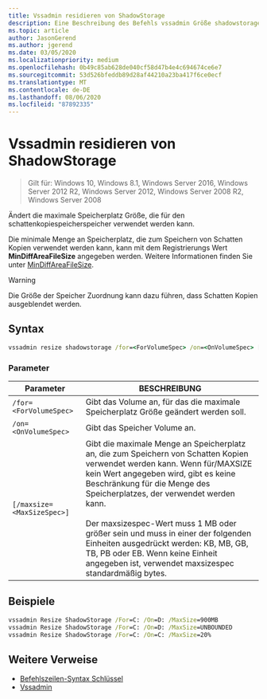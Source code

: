 ```yaml
---
title: Vssadmin residieren von ShadowStorage
description: Eine Beschreibung des Befehls vssadmin Größe shadowstorage.
ms.topic: article
author: JasonGerend
ms.author: jgerend
ms.date: 03/05/2020
ms.localizationpriority: medium
ms.openlocfilehash: 0b49c85ab628de040cf58d47b4e4c694674ce6e7
ms.sourcegitcommit: 53d526bfeddb89d28af44210a23ba417f6ce0ecf
ms.translationtype: MT
ms.contentlocale: de-DE
ms.lasthandoff: 08/06/2020
ms.locfileid: "87892335"
---
```

# <a name="vssadmin-resize-shadowstorage"></a>Vssadmin residieren von ShadowStorage

> Gilt für: Windows 10, Windows 8.1, Windows Server 2016, Windows Server 2012 R2, Windows Server 2012, Windows Server 2008 R2, Windows Server 2008

Ändert die maximale Speicherplatz Größe, die für den schattenkopiespeicherspeicher verwendet werden kann.

Die minimale Menge an Speicherplatz, die zum Speichern von Schatten Kopien verwendet werden kann, kann mit dem Registrierungs Wert **MinDiffAreaFileSize** angegeben werden. Weitere Informationen finden Sie unter [MinDiffAreaFileSize](/windows/win32/backup/registry-keys-for-backup-and-restore#mindiffareafilesize).

> [!WARNING]
> Die Größe der Speicher Zuordnung kann dazu führen, dass Schatten Kopien ausgeblendet werden.

## <a name="syntax"></a>Syntax

```cmd
vssadmin resize shadowstorage /for=<ForVolumeSpec> /on=<OnVolumeSpec> [/maxsize=<MaxSizeSpec>]
```

### <a name="parameters"></a>Parameter

|Parameter|BESCHREIBUNG|
|---|---|
`/for=<ForVolumeSpec>`  | Gibt das Volume an, für das die maximale Speicherplatz Größe geändert werden soll.
`/on=<OnVolumeSpec>` | Gibt das Speicher Volume an.
`[/maxsize=<MaxSizeSpec>]` |  Gibt die maximale Menge an Speicherplatz an, die zum Speichern von Schatten Kopien verwendet werden kann. Wenn für/MAXSIZE kein Wert angegeben wird, gibt es keine Beschränkung für die Menge des Speicherplatzes, der verwendet werden kann.  <br> <br> Der maxsizespec-Wert muss 1 MB oder größer sein und muss in einer der folgenden Einheiten ausgedrückt werden: KB, MB, GB, TB, PB oder EB. Wenn keine Einheit angegeben ist, verwendet maxsizespec standardmäßig bytes.

## <a name="examples"></a>Beispiele

```cmd
vssadmin Resize ShadowStorage /For=C: /On=D: /MaxSize=900MB
vssadmin Resize ShadowStorage /For=C: /On=D: /MaxSize=UNBOUNDED
vssadmin Resize ShadowStorage /For=C: /On=C: /MaxSize=20%
```

## <a name="additional-references"></a>Weitere Verweise

* [Befehlszeilen-Syntax Schlüssel](./command-line-syntax-key.md)
* [Vssadmin](vssadmin.md)
